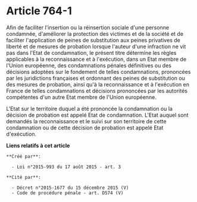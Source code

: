 # Article 764-1

Afin de faciliter l'insertion ou la réinsertion sociale d'une personne condamnée, d'améliorer la protection des victimes et
de la société et de faciliter l'application de peines de substitution aux peines privatives de liberté et de mesures de
probation lorsque l'auteur d'une infraction ne vit pas dans l'Etat de condamnation, le présent titre détermine les règles
applicables à la reconnaissance et à l'exécution, dans un Etat membre de l'Union européenne, des condamnations pénales
définitives ou des décisions adoptées sur le fondement de telles condamnations, prononcées par les juridictions françaises et
ordonnant des peines de substitution ou des mesures de probation, ainsi qu'à la reconnaissance et à l'exécution en France de
telles condamnations et décisions prononcées par les autorités compétentes d'un autre Etat membre de l'Union européenne. 

L'Etat sur le territoire duquel a été prononcée la condamnation ou la décision de probation est appelé Etat de condamnation.
L'Etat auquel sont demandés la reconnaissance et le suivi sur son territoire de cette condamnation ou de cette décision de
probation est appelé Etat d'exécution.

**Liens relatifs à cet article**

	**Créé par**:

	  - Loi n°2015-993 du 17 août 2015 - art. 3

	**Cité par**:

	  - Décret n°2015-1677 du 15 décembre 2015 (V)
	  - Code de procédure pénale - art. D574 (V)
